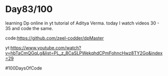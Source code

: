 # Day83/100



learning Dp online in yt tutorial of Aditya Verma. today I watch videos 30 - 35 and code the same.



code:https://github.com/zeel-codder/dpMaster



yt:https://www.youtube.com/watch?v=hbTaCmQGqLg&list=PL_z_8CaSLPWekqhdCPmFohncHwz8TY2Go&index=29





#100DaysOfCode